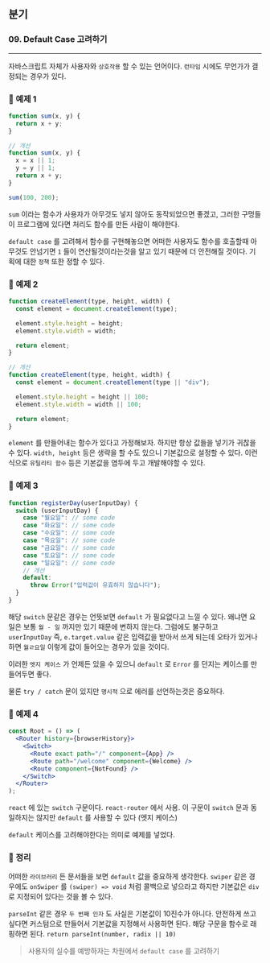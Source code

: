 ## 분기

### 09. Default Case 고려하기

---

자바스크립트 자체가 사용자와 `상호작용` 할 수 있는 언어이다. `런타임` 시에도 무언가가 결정되는 경우가 있다.

### 📌 예제 1

```js
function sum(x, y) {
  return x + y;
}

// 개선
function sum(x, y) {
  x = x || 1;
  y = y || 1;
  return x + y;
}

sum(100, 200);
```

`sum` 이라는 함수가 사용자가 아무것도 넣지 않아도 동작되었으면 좋겠고, 그러한 구멍들이 프로그램에 있다면 처리도 함수를 만든 사람이 해야한다.

`default case` 를 고려해서 함수를 구현해놓으면 어떠한 사용자도 함수를 호출할때 아무것도 안넘기면 `1` 들이 연산될것이라는것을 알고 있기 때문에 더 안전해질 것이다. 기획에 대한 `정책` 또한 정할 수 있다.

### 📌 예제 2

```js
function createElement(type, height, width) {
  const element = document.createElement(type);

  element.style.height = height;
  element.style.width = width;

  return element;
}

// 개선
function createElement(type, height, width) {
  const element = document.createElement(type || "div");

  element.style.height = height || 100;
  element.style.width = width || 100;

  return element;
}
```

`element` 를 만들어내는 함수가 있다고 가정해보자. 하지만 항상 값들을 넣기가 귀찮을 수 있다. `width, height` 등은 생략을 할 수도 있으니 기본값으로 설정할 수 있다. 이런식으로 `유틸리티 함수` 등은 기본값을 염두에 두고 개발해야할 수 있다.

### 📌 예제 3

```js
function registerDay(userInputDay) {
  switch (userInputDay) {
    case "월요일": // some code
    case "화요일": // some code
    case "수요일": // some code
    case "목요일": // some code
    case "금요일": // some code
    case "토요일": // some code
    case "일요일": // some code
    // 개선
    default:
      throw Error("입력값이 유효하지 않습니다");
  }
}
```

해당 `switch` 문같은 경우는 언뜻보면 `default` 가 필요없다고 느낄 수 있다. 왜냐면 요일은 보통 `월 - 일` 까지만 있기 때문에 변하지 않는다.
그럼에도 불구하고 `userInputDay` 즉, `e.target.value` 같은 입력값을 받아서 쓰게 되는데 오타가 있거나 하면 `월ㄹ요일` 이렇게 값이 들어오는 경우가 있을 것이다.

이러한 `엣지 케이스` 가 언제든 있을 수 있으니 `default` 로 `Error` 를 던지는 케이스를 만들어두면 좋다.

물론 `try / catch` 문이 있지만 `명시적` 으로 에러를 선언하는것은 중요하다.

### 📌 예제 4

```jsx
const Root = () => (
  <Router history={browserHistory}>
    <Switch>
      <Route exact path="/" component={App} />
      <Route path="/welcome" component={Welcome} />
      <Route component={NotFound} />
    </Switch>
  </Router>
);
```

`react` 에 있는 `switch` 구문이다. `react-router` 에서 사용. 이 구문이 `switch` 문과 동일하지는 않지만 `default` 를 사용할 수 있다 (엣지 케이스)

`default` 케이스를 고려해야한다는 의미로 예제를 넣었다.

### 📌 정리

어떠한 `라이브러리` 든 문서들을 보면 `default` 값을 중요하게 생각한다. `swiper` 같은 경우에도 `onSwiper` 를 `(swiper) => void` 처럼 콜백으로 넣으라고 하지만 기본값은 `div` 로 지정되어 있다는 것을 볼 수 있다.

`parseInt` 같은 경우 `두 번째 인자` 도 사실은 기본값이 10진수가 아니다. 안전하게 쓰고싶다면 커스텀으로 만들어서 기본값을 지정해서 사용하면 된다.
해당 구문을 함수로 래핑하면 된다.
`return parseInt(number, radix || 10)`

> 사용자의 실수를 예방하자는 차원에서 `default case` 를 고려하기
